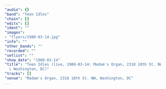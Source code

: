 ```yaml
---
"audio": {}
"band": "Teen Idles"
"chain": []
"edits": []
"ident": ""
"images":
- "flyers/1980-03-14.jpg"
"info": ""
"other_bands": ""
"recorded": ""
"setlist": ""
"show_date": "1980-03-14"
"title": "Teen Idles (live, 1980-03-14: Madam's Organ, 2318 18th St. NW,\
  \ Washington, DC)"
"tracks": []
"venue": "Madam's Organ, 2318 18th St. NW, Washington, DC"
...
```

